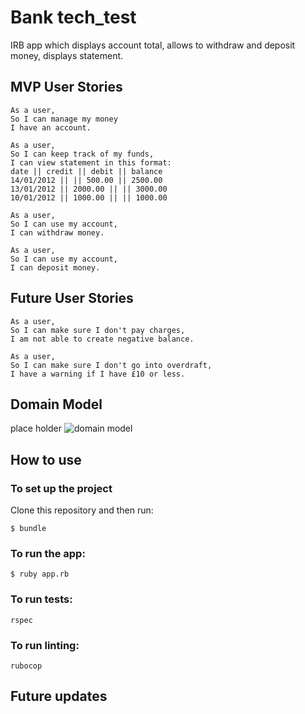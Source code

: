 # Bank tech_test

IRB app which displays account total, allows to withdraw and deposit money, displays statement.

## MVP User Stories

```
As a user,
So I can manage my money
I have an account.

As a user,
So I can keep track of my funds,
I can view statement in this format:
date || credit || debit || balance
14/01/2012 || || 500.00 || 2500.00
13/01/2012 || 2000.00 || || 3000.00
10/01/2012 || 1000.00 || || 1000.00

As a user,
So I can use my account,
I can withdraw money.

As a user,
So I can use my account,
I can deposit money.

```

## Future User Stories

```
As a user,
So I can make sure I don't pay charges,
I am not able to create negative balance.

As a user,
So I can make sure I don't go into overdraft,
I have a warning if I have £10 or less.

```

## Domain Model
place holder
![domain model](./public/images/diagram2.png)

## How to use

### To set up the project

Clone this repository and then run:

```
$ bundle
```

### To run the app:

```
$ ruby app.rb
```

### To run tests:

```
rspec
```

### To run linting:

```
rubocop
```

## Future updates
